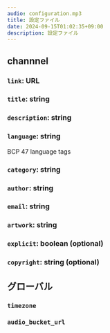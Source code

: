 ```yaml
---
audio: configuration.mp3
title: 設定ファイル
date: 2024-09-15T01:02:35+09:00
description: 設定ファイル
---
```


## channnel

### `link`: URL

### `title`: string

### `description`: string

### `language`: string

BCP 47 language tags

### `category`: string

### `author`: string

### `email`: string

### `artwork`: string

### `explicit`: boolean (optional)

### `copyright`: string (optional)


## グローバル

### `timezone`

### `audio_bucket_url`

